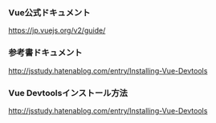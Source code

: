 ### Vue公式ドキュメント
https://jp.vuejs.org/v2/guide/

### 参考書ドキュメント
http://jsstudy.hatenablog.com/entry/Installing-Vue-Devtools

### Vue Devtoolsインストール方法
http://jsstudy.hatenablog.com/entry/Installing-Vue-Devtools
